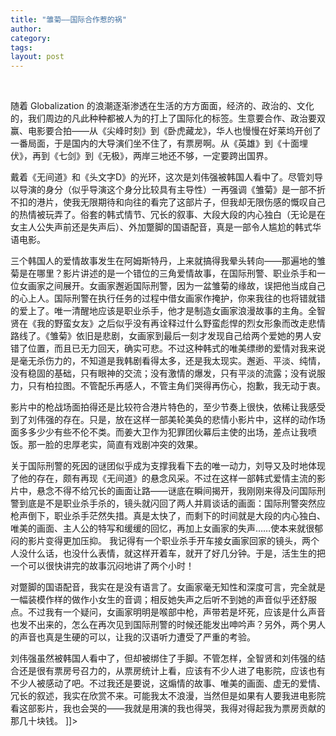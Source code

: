 ```yaml
---
title: "雏菊——国际合作惹的祸"
author:
category: 
tags: 
layout: post
---
```



<img src="http://www.francaisblog.com/fy/images/chujupetit.jpg" alt="" />

<img src="http://www.francaisblog.com/fy/images/chuju.jpg" alt="" />

随着 Globalization 的浪潮逐渐渗透在生活的方方面面，经济的、政治的、文化的，我们周边的凡此种种都被人为的打上了国际化的标签。生意要合作、政治要双赢、电影要合拍——从《尖峰时刻》到《卧虎藏龙》，华人也慢慢在好莱坞开创了一番局面，于是国内的大导演们坐不住了，有票房啊。从《英雄》到《十面埋伏》，再到《七剑》到《无极》，两岸三地还不够，一定要跨出国界。

戴着《无间道》和《头文字D》的光环，这次是刘伟强被韩国人看中了。尽管刘导以导演的身分（似乎导演这个身分比较具有主导性）一再强调《雏菊》是一部不折不扣的港片，使我无限期待和向往的看完了这部片子，但我却无限伤感的慨叹自己的热情被玩弄了。俗套的韩式情节、冗长的叙事、大段大段的内心独白（无论是在女主人公失声前还是失声后）、外加蹩脚的国语配音，真是一部令人尴尬的韩式华语电影。

三个韩国人的爱情故事发生在阿姆斯特丹，上来就搞得我晕头转向——那遍地的雏菊是在哪里？影片讲述的是一个错位的三角爱情故事，在国际刑警、职业杀手和一位女画家之间展开。女画家邂逅国际刑警，因为一盆雏菊的缘故，误把他当成自己的心上人。国际刑警在执行任务的过程中借女画家作掩护，你来我往的也将错就错的爱上了。唯一清醒地应该是职业杀手，他才是制造女画家浪漫故事的主角。全智贤在《我的野蛮女友》之后似乎没有再诠释过什么野蛮彪悍的烈女形象而改走悲情路线了。《雏菊》依旧是悲剧，女画家到最后一刻才发现自己给两个爱她的男人安错了位置，而且已无力回天，确实可悲。不过这种韩式的唯美缥缈的爱情对我来说是毫无杀伤力的，不知道是我韩剧看得太多，还是我太现实。邂逅、平淡、纯情，没有稳固的基础，只有眼神的交流；没有激情的爆发，只有平淡的流露；没有说服力，只有柏拉图。不管配乐再感人，不管主角们哭得再伤心，抱歉，我无动于衷。

影片中的枪战场面拍得还是比较符合港片特色的，至少节奏上很快，依稀让我感受到了刘伟强的存在。只是，放在这样一部美轮美奂的悲情小影片中，这样的动作场面多多少少有些不伦不类。而姜大卫作为犯罪团伙幕后主使的出场，差点让我喷饭。那一脸的忠厚老实，简直有戏剧冲突的效果。

关于国际刑警的死因的谜团似乎成为支撑我看下去的唯一动力，刘导又及时地体现了他的存在，颇有再现《无间道》的悬念风采。不过在这样一部韩式爱情主流的影片中，悬念不得不给冗长的画面让路——谜底在瞬间揭开，我刚刚来得及问国际刑警到底是不是职业杀手杀的，镜头就闪回了两人并肩谈话的画面：国际刑警突然应枪声倒下，职业杀手茫然失措。真是太快了，而剩下的时间就是大段的内心独白、唯美的画面、主人公的特写和缓缓的回忆，再加上女画家的失声……使本来就很郁闷的影片变得更加压抑。 我记得有一个职业杀手开车接女画家回家的镜头，两个人没什么话，也没什么表情，就这样开着车，就开了好几分钟。于是，活生生的把一个可以很快讲完的故事沉闷地讲了两个小时！ 

对蹩脚的国语配音，我实在是没有语言了。女画家毫无知性和深度可言，完全就是一幅装模作样的做作小女生的音调；相反她失声之后听不到她的声音似乎还舒服点。不过我有一个疑问，女画家明明是喉部中枪，声带若是坏死，应该是什么声音也发不出来的，怎么在再次见到国际刑警的时候还能发出呻吟声？另外，两个男人的声音也真是生硬的可以，让我的汉语听力遭受了严重的考验。

刘伟强虽然被韩国人看中了，但却被绑住了手脚。不管怎样，全智贤和刘伟强的结合还是很有票房号召力的，从票房统计上看，应该有不少人进了电影院，应该也有不少人被感动了吧。不过我还是要说，这煽情的故事、唯美的画面、虚无的爱情、冗长的叙述，我实在欣赏不来。可能我太不浪漫，当然但是如果有人要我进电影院看这部影片，我也会哭的——我就是用演的我也得哭，我得对得起我为票房贡献的那几十块钱。 ]]>

